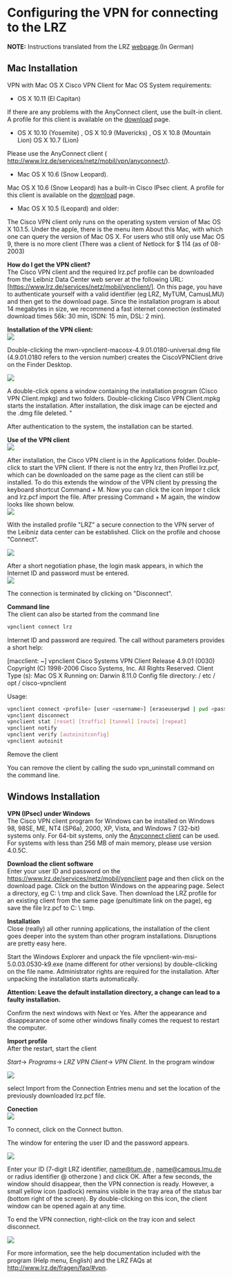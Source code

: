 # Configuring the VPN for connecting to the LRZ  
**NOTE:** Instructions translated from the LRZ [webpage](https://www.lrz.de/services/netz/mobil/vpn/).(In German)    
## Mac Installation  
VPN with Mac OS X
Cisco VPN Client for Mac OS
System requirements:
- OS X 10.11 (El Capitan)  

If there are any problems with the AnyConnect client, use the built-in client. A profile for this client is available on the [download](https://www.lrz.de/services/netz/mobil/vpnclient) page.

- OS X 10.10 (Yosemite) , OS X 10.9 (Mavericks) , OS X 10.8 (Mountain Lion) OS X 10.7 (Lion)    

Please use the AnyConnect client ( http://www.lrz.de/services/netz/mobil/vpn/anyconnect/).

- Mac OS X 10.6 (Snow Leopard).    

Mac OS X 10.6 (Snow Leopard) has a built-in Cisco IPsec client. A profile for this client is available on the [download](https://www.lrz.de/services/netz/mobil/vpnclient) page.

- Mac OS X 10.5 (Leopard) and older:    

The Cisco VPN client only runs on the operating system version of Mac OS X 10.1.5. Under the apple, there is the menu item About this Mac, with which one can query the version of Mac OS X. For users who still only use Mac OS 9, there is no more client (There was a client of Netlock for $ 114 (as of 08-2003)  

**How do I get the VPN client?**    
The Cisco VPN client and the required lrz.pcf profile can be downloaded from the Leibniz Data Center web server at the following URL: [https://www.lrz.de/services/netz/mobil/vpnclient/]. On this page, you have to authenticate yourself with a valid identifier (eg LRZ, MyTUM, CamusLMU) and then get to the download page. Since the installation program is about 14 megabytes in size, we recommend a fast internet connection (estimated download times 56k: 30 min, ISDN: 15 min, DSL: 2 min).  

**Installation of the VPN client:**       
![](https://i.imgur.com/6RMI5CL.png)

Double-clicking the mwn-vpnclient-macosx-4.9.01.0180-universal.dmg file (4.9.01.0180 refers to the version number) creates the CiscoVPNClient drive on the Finder Desktop.    

![](https://i.imgur.com/05DqAg6.png)

A double-click opens a window containing the installation program (Cisco VPN Client.mpkg) and two folders. Double-clicking Cisco VPN Client.mpkg starts the installation. After installation, the disk image can be ejected and the .dmg file deleted. "    

After authentication to the system, the installation can be started.    

**Use of the VPN client**      
![](https://i.imgur.com/9wypxRR.png)  

After installation, the Cisco VPN client is in the Applications folder. Double-click to start the VPN client. If there is not the entry lrz, then Proflei lrz.pcf, which can be downloaded on the same page as the client can still be installed. To do this extends the window of the VPN client by pressing the keyboard shortcut Command + M. Now you can click the icon Impor t click and lrz.pcf import the file. After pressing Command + M again, the window looks like shown below.    
![](https://i.imgur.com/ikx6FOU.png)  

With the installed profile "LRZ" a secure connection to the VPN server of the Leibniz data center can be established. Click on the profile and choose "Connect".  

![](https://i.imgur.com/ryBgBJv.png)  
 
After a short negotiation phase, the login mask appears, in which the Internet ID and password must be entered.   
![](https://i.imgur.com/nohzIbt.png)  

The connection is terminated by clicking on "Disconnect".  

 

**Command line**    
The client can also be started from the command line

```bash
vpnclient connect lrz
```

Internet ID and password are required. The call without parameters provides a short help:

[macclient: ~] vpnclient 
Cisco Systems VPN Client Release 4.9.01 (0030) 
Copyright (C) 1998-2006 Cisco Systems, Inc. All Rights Reserved. 
Client Type (s): Mac OS X 
Running on: Darwin 8.11.0 
Config file directory: / etc / opt / cisco-vpnclient 

Usage: 
```bash
vpnclient connect <profile> [user <username>] [eraseuserpwd | pwd <password>] [nocertpwd] 
vpnclient disconnect 
vpnclient stat [reset] [traffic] [tunnel] [route] [repeat] 
vpnclient notify 
vpnclient verify [autoinitconfig] 
vpnclient autoinit
```
Remove the client

You can remove the client by calling the sudo vpn_uninstall command on the command line.  


## Windows Installation    
**VPN (IPsec) under Windows**  
The Cisco VPN client program for Windows can be installed on Windows 98, 98SE, ME, NT4 (SP6a), 2000, XP, Vista, and Windows 7 (32-bit) systems only. For 64-bit systems, only the [Anyconnect client](https://www.lrz.de/services/netz/mobil/vpn/anyconnect/) can be used. For systems with less than 256 MB of main memory, please use version 4.0.5C.

**Download the client software**  
Enter your user ID and password on the https://www.lrz.de/services/netz/mobil/vpnclient page and then click on the download page. Click on the button Windows on the appearing page. Select a directory, eg C: \ tmp and click Save. Then download the LRZ profile for an existing client from the same page (penultimate link on the page), eg save the file lrz.pcf to C: \ tmp.

**Installation**    
Close (really) all other running applications, the installation of the client goes deeper into the system than other program installations. Disruptions are pretty easy here.    

Start the Windows Explorer and unpack the file vpnclient-win-msi-5.0.03.0530-k9.exe (name different for other versions) by double-clicking on the file name. Administrator rights are required for the installation. After unpacking the installation starts automatically.    

**Attention: Leave the default installation directory, a change can lead to a faulty installation.**    
  
Confirm the next windows with Next or Yes. After the appearance and disappearance of some other windows finally comes the request to restart the computer.  

**Import profile**  
After the restart, start the client  

*Start*-> *Programs*-> *LRZ VPN Client*-> *VPN Client*. In the program window  

![](https://i.imgur.com/7KCQjOx.png)  

select Import from the Connection Entries menu and set the location of the previously downloaded lrz.pcf file.    

**Conection**  
![](https://i.imgur.com/4qZLcpr.png)  
 
To connect, click on the Connect button.      

The window for entering the user ID and the password appears.     


![](https://i.imgur.com/hMrFIlK.png)


Enter your ID (7-digit LRZ identifier, name@tum.de , name@campus.lmu.de or radius identifier @ otherzone ) and click OK. 
After a few seconds, the window should disappear, then the VPN connection is ready. However, a small yellow icon (padlock) remains visible in the tray area of the status bar (bottom right of the screen). By double-clicking on this icon, the client window can be opened again at any time.  

To end the VPN connection, right-click on the tray icon and select disconnect.    

![](https://i.imgur.com/Q7qG9lu.png)  

For more information, see the help documentation included with the program (Help menu, English) and the LRZ FAQs at http://www.lrz.de/fragen/faq/#vpn. 
